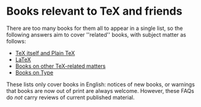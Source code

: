 # Books relevant to TeX and friends




There are too many books for them all to appear in a single list, so
the following answers aim to cover ''related'' books, with subject
matter as follows:
  

-  [TeX itself and Plain TeX](./FAQ-tex-books.html)
-  [LaTeX](./FAQ-latex-books.html)
-  [Books on other TeX-related matters](./FAQ-other-books.html)
-  [Books on Type](./FAQ-type-books.html)




These lists only cover books in English: notices of new books, or
warnings that books are now out of print are always welcome.  However,
these FAQs do _not_ carry reviews of current published
material.


